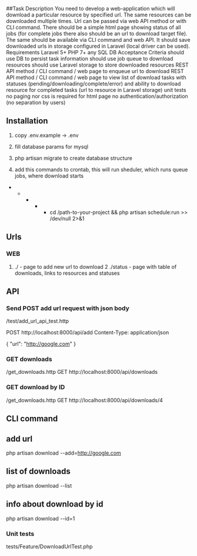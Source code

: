 ##Task 
Description
You need to develop a web-application which will download a particular resource by
specified url. The same resources can be downloaded multiple times.
Url can be passed via web API method or with CLI command.
There should be a simple html page showing status of all jobs (for complete jobs there also
should be an url to download target file). The same should be available via CLI command
and web API.
It should save downloaded urls in storage configured in Laravel (local driver can be used).
Requirements
Laravel 5+
PHP 7+
any SQL DB
Acceptance Criteria
should use DB to persist task information
should use job queue to download resources
should use Laravel storage to store downloaded resources
REST API method / CLI command / web page to enqueue url to download
REST API method / CLI command / web page to view list of download tasks with statuses
(pending/downloading/complete/error) and ability to download resource for completed tasks
(url to resource in Laravel storage)
unit tests
no paging nor css is required for html page
no authentication/authorization (no separation by users)

## Installation

1. copy .env.example -> .env
2. fill database params for mysql
3. php artisan migrate 
to create database structure

4. add this commands to crontab, this will run sheduler, which runs queue jobs, where download starts

* * * * * cd /path-to-your-project && php artisan schedule:run >> /dev/null 2>&1

## Urls
### WEB
1.  ./  - page to add new url to download
2   ./status  - page with table of downloads, links to resources and statuses


## API

### Send POST add url request with json body
/test/add_url_api_test.http

POST http://localhost:8000/api/add
Content-Type: application/json

{
"url": "http://google.com"
}

### GET downloads
/get_downloads.http
GET http://localhost:8000/api/downloads

### GET download by ID
/get_downloads.http
GET http://localhost:8000/api/downloads/4


## CLI command
## add url
php artisan download --add=http://google.com
## list of downloads
php artisan download --list
## info about download by id
php artisan download --id=1



### Unit tests
tests/Feature/DownloadUrlTest.php
